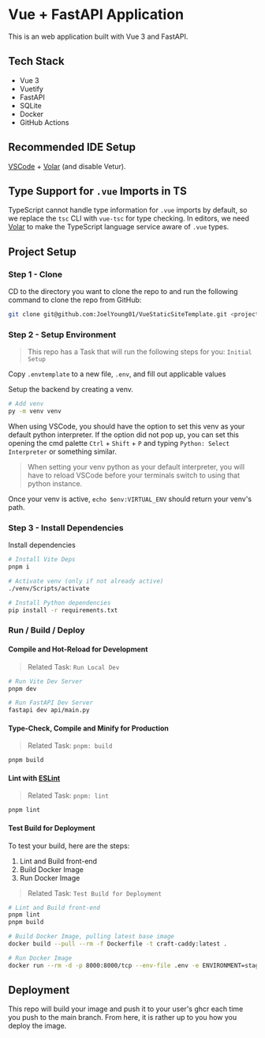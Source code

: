 # Vue + FastAPI Application

This is an web application built with Vue 3 and FastAPI.

## Tech Stack

- Vue 3
- Vuetify
- FastAPI
- SQLite
- Docker
- GitHub Actions

## Recommended IDE Setup

[VSCode](https://code.visualstudio.com/) + [Volar](https://marketplace.visualstudio.com/items?itemName=Vue.volar) (and disable Vetur).

## Type Support for `.vue` Imports in TS

TypeScript cannot handle type information for `.vue` imports by default, so we replace the `tsc` CLI with `vue-tsc` for type checking. In editors, we need [Volar](https://marketplace.visualstudio.com/items?itemName=Vue.volar) to make the TypeScript language service aware of `.vue` types.

## Project Setup

### Step 1 - Clone

CD to the directory you want to clone the repo to and run the following command to clone the repo from GitHub:

```bash
git clone git@github.com:JoelYoung01/VueStaticSiteTemplate.git <project_name_here>
```

### Step 2 - Setup Environment

> This repo has a Task that will run the following steps for you: `Initial Setup`

Copy `.envtemplate` to a new file, `.env`, and fill out applicable values

Setup the backend by creating a venv.

```bash
# Add venv
py -m venv venv
```

When using VSCode, you should have the option to set this venv as your default python interpreter. If the option did not pop up, you can set this opening the cmd palette `Ctrl` + `Shift` + `P` and typing `Python: Select Interpreter` or something similar.

> When setting your venv python as your default interpreter, you will have to reload VSCode before your terminals switch to using that python instance.

Once your venv is active, `echo $env:VIRTUAL_ENV` should return your venv's path.

### Step 3 - Install Dependencies

Install dependencies

```bash
# Install Vite Deps
pnpm i

# Activate venv (only if not already active)
./venv/Scripts/activate

# Install Python dependencies
pip install -r requirements.txt
```

### Run / Build / Deploy

#### Compile and Hot-Reload for Development

> Related Task: `Run Local Dev`

```bash
# Run Vite Dev Server
pnpm dev

# Run FastAPI Dev Server
fastapi dev api/main.py
```

#### Type-Check, Compile and Minify for Production

> Related Task: `pnpm: build`

```bash
pnpm build
```

#### Lint with [ESLint](https://eslint.org/)

> Related Task: `pnpm: lint`

```bash
pnpm lint
```

#### Test Build for Deployment

To test your build, here are the steps:

1. Lint and Build front-end
2. Build Docker Image
3. Run Docker Image

> Related Task: `Test Build for Deployment`

```bash
# Lint and Build front-end
pnpm lint
pnpm build

# Build Docker Image, pulling latest base image
docker build --pull --rm -f Dockerfile -t craft-caddy:latest .

# Run Docker Image
docker run --rm -d -p 8000:8000/tcp --env-file .env -e ENVIRONMENT=staging --name craft-caddy craft-caddy:latest
```

## Deployment

This repo will build your image and push it to your user's ghcr each time you push to the main branch. From here, it is rather up to you how you deploy the image.
